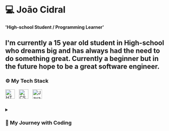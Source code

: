 # 💻 João Cidral

**'High-school Student / Programming Learner'**

I'm currently a 15 year old student in High-school who dreams big and has always had the need to do something great. Currently a beginner but in the future hope to be a great software engineer.
---
### ⚙️ My Tech Stack
<img align="left" alt="HTML" width="30px" style="padding-right:10px;" src="https://cdn.jsdelivr.net/gh/devicons/devicon@latest/icons/html5/html5-original.svg" />
<img align="left" alt="CSS" width="30px" style="padding-right:10px;" src="https://cdn.jsdelivr.net/gh/devicons/devicon@latest/icons/css3/css3-original.svg" />
<img align="left" alt="JavaScript" width="30px" style="padding-right:10px;" src="https://cdn.jsdelivr.net/gh/devicons/devicon@latest/icons/javascript/javascript-original.svg" />
</br>

#

<details>
    <summary><h3>📝 My Journey with Coding</h3></summary>
    I'm currently a 15 year old student in High-school and I'm a part of a Technical program in Systems Development. An ambitious learner and hope to work in the software engineering field. Started learning about programming in 2024, but other things i've accomplished is competing in international competitions based on writing essays, and was rewarded with three exclusive courses about coding. I'm fluent in both portuguese and english, with more than 4 years of experience in comunicating with natives of english based countries. Also currently in the middle of 8 programming and web development courses and a college level math course. I dream of working for an international company and one day go live in the US, and with a few years of experience I hope to then start my own company.
</details>
